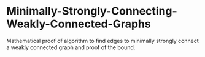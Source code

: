 # Minimally-Strongly-Connecting-Weakly-Connected-Graphs
Mathematical proof of algorithm to find edges to minimally strongly connect a weakly connected graph and proof of the bound.
